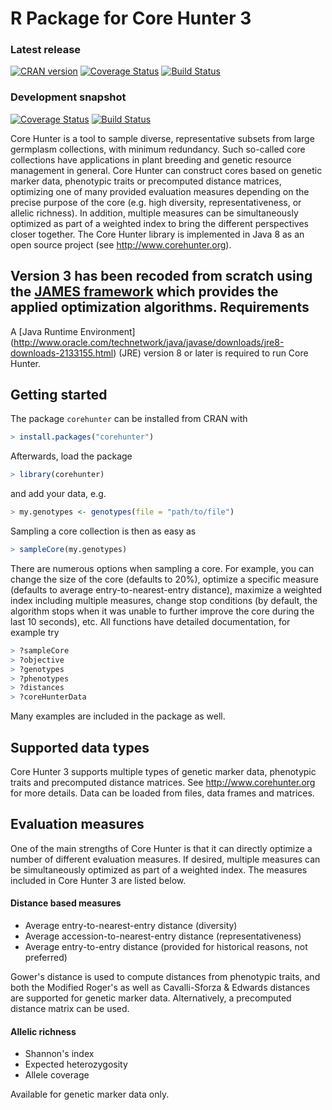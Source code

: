 # R Package for Core Hunter 3

### Latest release

[![CRAN version](http://www.r-pkg.org/badges/version/corehunter)](https://CRAN.R-project.org/package=corehunter)
[![Coverage Status](http://img.shields.io/coveralls/corehunter/corehunter3-r/master.svg)](https://coveralls.io/r/corehunter/corehunter3-r)
[![Build Status](https://img.shields.io/travis/corehunter/corehunter3-r/master.svg)](https://travis-ci.org/corehunter/corehunter3-r)

### Development snapshot

[![Coverage Status](http://img.shields.io/coveralls/corehunter/corehunter3-r/develop.svg)](https://coveralls.io/r/corehunter/corehunter3-r)
[![Build Status](https://img.shields.io/travis/corehunter/corehunter3-r/develop.svg)](https://travis-ci.org/corehunter/corehunter3-r)

Core Hunter is a tool to sample diverse, representative subsets from large germplasm collections, with minimum redundancy. Such so-called core collections have applications in plant breeding and genetic resource management in general. Core Hunter can construct cores based on genetic marker data, phenotypic traits or precomputed distance matrices, optimizing one of many provided evaluation measures depending on the precise purpose of the core (e.g. high diversity, representativeness, or allelic richness). In addition, multiple measures can be simultaneously optimized as part of a weighted index to bring the different perspectives closer together. The Core Hunter library is implemented in Java 8 as an open source project (see 
<http://www.corehunter.org>).

Version 3 has been recoded from scratch using the [JAMES framework](http://www.jamesframework.org) which provides the applied optimization algorithms.
Requirements
------------

A [Java Runtime Environment] (http://www.oracle.com/technetwork/java/javase/downloads/jre8-downloads-2133155.html) (JRE) version 8 or later is required to run Core Hunter.

Getting started
---------------

The package `corehunter` can be installed from CRAN with

```R
> install.packages("corehunter")
```

Afterwards, load the package

```R
> library(corehunter)
```

and add your data, e.g.

```R
> my.genotypes <- genotypes(file = "path/to/file")
```

Sampling a core collection is then as easy as

```R
> sampleCore(my.genotypes)
```

There are numerous options when sampling a core. For example, you can change the size of the core (defaults to 20%), optimize a specific measure (defaults to average entry-to-nearest-entry distance), maximize a weighted index including multiple measures, change stop conditions (by default, the algorithm stops when it was unable to further improve the core during the last 10 seconds), etc. All functions have detailed documentation, for example try

```R
> ?sampleCore
> ?objective
> ?genotypes
> ?phenotypes
> ?distances
> ?coreHunterData
```

Many examples are included in the package as well.

Supported data types
--------------------

Core Hunter 3 supports multiple types of genetic marker data, phenotypic traits and precomputed distance matrices. See <http://www.corehunter.org> for more details. Data can be loaded from files, data frames and matrices.

Evaluation measures
-------------------

One of the main strengths of Core Hunter is that it can directly optimize a number of different evaluation measures. If desired, multiple measures can be simultaneously optimized as part of a weighted index. The measures included in Core Hunter 3 are listed below.

#### Distance based measures

- Average entry-to-nearest-entry distance (diversity)
- Average accession-to-nearest-entry distance (representativeness)
- Average entry-to-entry distance (provided for historical reasons, not preferred)

Gower's distance is used to compute distances from phenotypic traits, and both the Modified Roger's as well as Cavalli-Sforza & Edwards distances are supported for genetic marker data. Alternatively, a precomputed distance matrix can be used.

#### Allelic richness

- Shannon's index
- Expected heterozygosity
- Allele coverage

Available for genetic marker data only.
